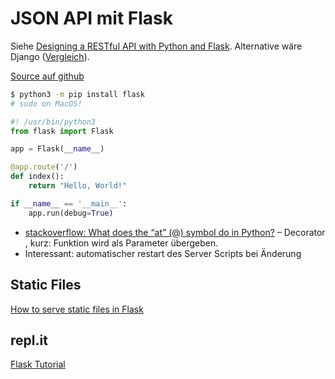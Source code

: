 # JSON API mit Flask

Siehe [Designing a RESTful API with Python and Flask](https://blog.miguelgrinberg.com/post/designing-a-restful-api-with-python-and-flask). Alternative wäre Django ([Vergleich](https://testdriven.io/blog/django-vs-flask/)).

[Source auf github](https://github.com/miguelgrinberg/REST-tutorial/blob/master/rest-server.py)

```bash
$ python3 -m pip install flask
# sudo on MacOS!
```

```python
#! /usr/bin/python3
from flask import Flask

app = Flask(__name__)

@app.route('/')
def index():
    return "Hello, World!"

if __name__ == '__main__':
    app.run(debug=True)
```

- [stackoverflow: What does the “at” (@) symbol do in Python?](https://stackoverflow.com/questions/6392739/what-does-the-at-symbol-do-in-python) – Decorator [](https://realpython.com/primer-on-python-decorators/), kurz: Funktion wird als Parameter übergeben.
- Interessant: automatischer restart des Server Scripts bei Änderung



## Static Files

[How to serve static files in Flask](https://stackoverflow.com/questions/20646822/how-to-serve-static-files-in-flask)



## repl.it

[Flask Tutorial](https://repl.it/talk/learn/Flask-Tutorial-Part-1-the-basics/26272)


